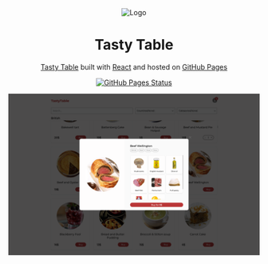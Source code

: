 <div align="center">
  <img alt="Logo" src="https://raw.githubusercontent.com/kuzn5298/tasty-table/refs/heads/main/public/favicon.ico" width="96" />
</div>
<h1 align="center">
  Tasty Table
</h1>
<p align="center">
  <a href="https://tt.kuzn.dev" target="_blank">Tasty Table</a> built with <a href="https://react.dev/" target="_blank">React</a> and hosted on <a href="https://pages.github.com//" target="_blank">GitHub Pages</a>
</p>
<p align="center">
  <a href="https://github.com/kuzn5298/tasty-table/actions/workflows/deploy.yml" target="_blank">
    <img src="https://github.com/kuzn5298/tasty-table/actions/workflows/deploy.yml/badge.svg" alt="GitHub Pages Status" />
  </a>
</p>

![Tasty Table](https://raw.githubusercontent.com/kuzn5298/kuzn.dev/main/content/projects/TastyTable/previews/laptop_light_preview.png)
